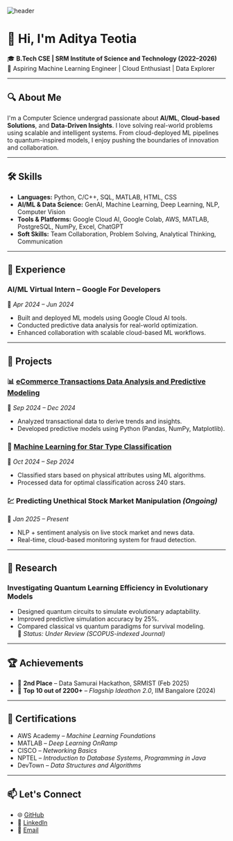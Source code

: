 
![header](https://capsule-render.vercel.app/api?type=waving&color=gradient&height=150&section=header&text=Hey%20Everyone&fontSize=90)

# 👋 Hi, I'm Aditya Teotia

🎓 **B.Tech CSE | SRM Institute of Science and Technology (2022–2026)**  
📍 Aspiring Machine Learning Engineer | Cloud Enthusiast | Data Explorer

---

## 🔍 About Me

I'm a Computer Science undergrad passionate about **AI/ML**, **Cloud-based Solutions**, and **Data-Driven Insights**. I love solving real-world problems using scalable and intelligent systems. From cloud-deployed ML pipelines to quantum-inspired models, I enjoy pushing the boundaries of innovation and collaboration.

---

## 🛠️ Skills

- **Languages:** Python, C/C++, SQL, MATLAB, HTML, CSS  
- **AI/ML & Data Science:** GenAI, Machine Learning, Deep Learning, NLP, Computer Vision  
- **Tools & Platforms:** Google Cloud AI, Google Colab, AWS, MATLAB, PostgreSQL, NumPy, Excel, ChatGPT  
- **Soft Skills:** Team Collaboration, Problem Solving, Analytical Thinking, Communication

---

## 💼 Experience

### AI/ML Virtual Intern – Google For Developers  
📅 *Apr 2024 – Jun 2024*  
- Built and deployed ML models using Google Cloud AI tools.  
- Conducted predictive data analysis for real-world optimization.  
- Enhanced collaboration with scalable cloud-based ML workflows.

---

## 🚀 Projects

### 📊 [eCommerce Transactions Data Analysis and Predictive Modeling](https://github.com/Adityaa050/Data-Science-Assignment-eCommerce-Transactions-Dataset)  
📅 *Sep 2024 – Dec 2024*  
- Analyzed transactional data to derive trends and insights.  
- Developed predictive models using Python (Pandas, NumPy, Matplotlib).  

### 🌠 [Machine Learning for Star Type Classification](https://github.com/Adityaa050/Astrophysics-Image-Classification)  
📅 *Oct 2024 – Sep 2024*  
- Classified stars based on physical attributes using ML algorithms.  
- Processed data for optimal classification across 240 stars.

### 💹 Predicting Unethical Stock Market Manipulation *(Ongoing)*  
📅 *Jan 2025 – Present*  
- NLP + sentiment analysis on live stock market and news data.  
- Real-time, cloud-based monitoring system for fraud detection.

---

## 🧪 Research

### Investigating Quantum Learning Efficiency in Evolutionary Models  
- Designed quantum circuits to simulate evolutionary adaptability.  
- Improved predictive simulation accuracy by 25%.  
- Compared classical vs quantum paradigms for survival modeling.  
📄 *Status: Under Review (SCOPUS-indexed Journal)*

---

## 🏆 Achievements

- 🥈 **2nd Place** – Data Samurai Hackathon, SRMIST (Feb 2025)  
- 🏅 **Top 10 out of 2200+** – *Flagship Ideathon 2.0*, IIM Bangalore (2024)

---

## 📜 Certifications

- AWS Academy – *Machine Learning Foundations*  
- MATLAB – *Deep Learning OnRamp*  
- CISCO – *Networking Basics*  
- NPTEL – *Introduction to Database Systems*, *Programming in Java*  
- DevTown – *Data Structures and Algorithms*

---

## 📫 Let's Connect

- 🌐 [GitHub](https://github.com/Adityaa050)  
- 💼 [LinkedIn](https://www.linkedin.com/in/adityateotia)  
- 📧 [Email](mailto:adityateotia123456@gmail.com)
